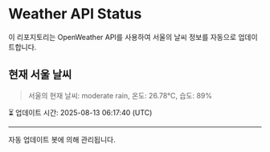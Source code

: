 
# Weather API Status

이 리포지토리는 OpenWeather API를 사용하여 서울의 날씨 정보를 자동으로 업데이트합니다.

## 현재 서울 날씨
> 서울의 현재 날씨: moderate rain, 온도: 26.78°C, 습도: 89%

⏳ 업데이트 시간: 2025-08-13 06:17:40 (UTC)

---
자동 업데이트 봇에 의해 관리됩니다.
